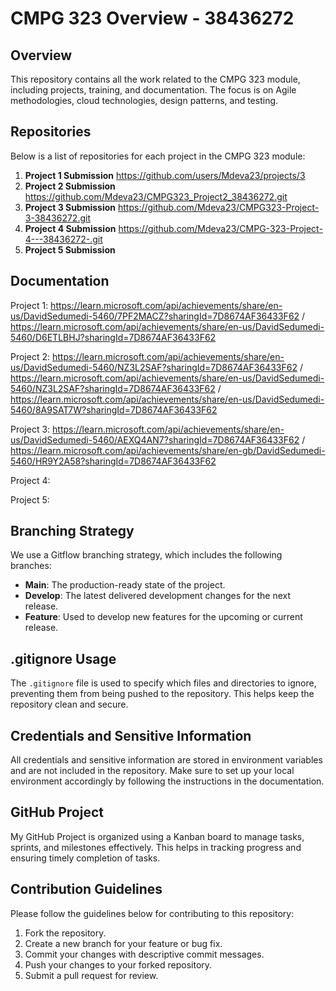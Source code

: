 # CMPG 323 Overview - 38436272

## Overview

This repository contains all the work related to the CMPG 323 module, including projects, training, and documentation. The focus is on Agile methodologies, cloud technologies, design patterns, and testing.

## Repositories

Below is a list of repositories for each project in the CMPG 323 module:

1. **Project 1 Submission**  https://github.com/users/Mdeva23/projects/3
2. **Project 2 Submission**  https://github.com/Mdeva23/CMPG323_Project2_38436272.git
3. **Project 3 Submission**  https://github.com/Mdeva23/CMPG323-Project-3-38436272.git
4. **Project 4 Submission**  https://github.com/Mdeva23/CMPG-323-Project-4---38436272-.git
5. **Project 5 Submission**

## Documentation

Project 1: https://learn.microsoft.com/api/achievements/share/en-us/DavidSedumedi-5460/7PF2MACZ?sharingId=7D8674AF36433F62 / https://learn.microsoft.com/api/achievements/share/en-us/DavidSedumedi-5460/D6ETLBHJ?sharingId=7D8674AF36433F62

Project 2:  https://learn.microsoft.com/api/achievements/share/en-us/DavidSedumedi-5460/NZ3L2SAF?sharingId=7D8674AF36433F62 / https://learn.microsoft.com/api/achievements/share/en-us/DavidSedumedi-5460/NZ3L2SAF?sharingId=7D8674AF36433F62  / https://learn.microsoft.com/api/achievements/share/en-us/DavidSedumedi-5460/8A9SAT7W?sharingId=7D8674AF36433F62

Project 3: https://learn.microsoft.com/api/achievements/share/en-us/DavidSedumedi-5460/AEXQ4AN7?sharingId=7D8674AF36433F62  / https://learn.microsoft.com/api/achievements/share/en-gb/DavidSedumedi-5460/HR9Y2A58?sharingId=7D8674AF36433F62

Project 4:

Project 5:

## Branching Strategy

We use a Gitflow branching strategy, which includes the following branches:

- **Main**: The production-ready state of the project.
- **Develop**: The latest delivered development changes for the next release.
- **Feature**: Used to develop new features for the upcoming or current release.

## .gitignore Usage

The `.gitignore` file is used to specify which files and directories to ignore, preventing them from being pushed to the repository. This helps keep the repository clean and secure.

## Credentials and Sensitive Information

All credentials and sensitive information are stored in environment variables and are not included in the repository. Make sure to set up your local environment accordingly by following the instructions in the documentation.

## GitHub Project

My GitHub Project is organized using a Kanban board to manage tasks, sprints, and milestones effectively. This helps in tracking progress and ensuring timely completion of tasks.

## Contribution Guidelines

Please follow the guidelines below for contributing to this repository:

1. Fork the repository.
2. Create a new branch for your feature or bug fix.
3. Commit your changes with descriptive commit messages.
4. Push your changes to your forked repository.
5. Submit a pull request for review.
